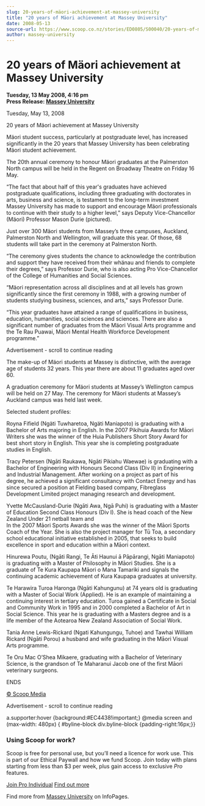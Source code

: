 ```yaml
---
slug: 20-years-of-mäori-achievement-at-massey-university
title: "20 years of Mäori achievement at Massey University"
date: 2008-05-13
source-url: https://www.scoop.co.nz/stories/ED0805/S00040/20-years-of-maori-achievement-at-massey-university.htm
author: massey-university
---
```

20 years of Mäori achievement at Massey University
==================================================

**Tuesday, 13 May 2008, 4:16 pm**  
**Press Release: [Massey University](https://info.scoop.co.nz/Massey_University)**

Tuesday, May 13, 2008

20 years of Mäori achievement at Massey University

Mäori student success, particularly at postgraduate level, has increased significantly in the 20 years that Massey University has been celebrating Mäori student achievement.

The 20th annual ceremony to honour Mäori graduates at the Palmerston North campus will be held in the Regent on Broadway Theatre on Friday 16 May.

“The fact that about half of this year's graduates have achieved postgraduate qualifications, including three graduating with doctorates in arts, business and science, is testament to the long-term investment Massey University has made to support and encourage Mäori professionals to continue with their study to a higher level,” says Deputy Vice-Chancellor (Mäori) Professor Mason Durie (pictured).

Just over 300 Mäori students from Massey’s three campuses, Auckland, Palmerston North and Wellington, will graduate this year. Of those, 68 students will take part in the ceremony at Palmerston North.

“The ceremony gives students the chance to acknowledge the contribution and support they have received from their whänau and friends to complete their degrees,” says Professor Durie, who is also acting Pro Vice-Chancellor of the College of Humanities and Social Sciences.

“Mäori representation across all disciplines and at all levels has grown significantly since the first ceremony in 1988, with a growing number of students studying business, sciences, and arts,” says Professor Durie.

“This year graduates have attained a range of qualifications in business, education, humanities, social sciences and sciences. There are also a significant number of graduates from the Mäori Visual Arts programme and the Te Rau Puawai, Mäori Mental Health Workforce Development programme.”

Advertisement - scroll to continue reading





The make-up of Mäori students at Massey is distinctive, with the average age of students 32 years. This year there are about 11 graduates aged over 60.

A graduation ceremony for Mäori students at Massey’s Wellington campus will be held on 27 May. The ceremony for Mäori students at Massey’s Auckland campus was held last week.

  
Selected student profiles:

Royna Fifield (Ngäti Tuwharetoa, Ngäti Maniapoto) is graduating with a Bachelor of Arts majoring in English. In the 2007 Pikihuia Awards for Māori Writers she was the winner of the Huia Publishers Short Story Award for best short story in English. This year she is completing postgraduate studies in English.

Tracy Petersen (Ngāti Raukawa, Ngāti Pikiahu Waewae) is graduating with a Bachelor of Engineering with Honours Second Class (Div II) in Engineering and Industrial Management. After working on a project as part of his degree, he achieved a significant consultancy with Contact Energy and has since secured a position at Fielding based company, Fibreglass Development Limited project managing research and development.

Yvette McCausland-Durie (Ngāti Awa, Ngā Puhi) is graduating with a Master of Education Second Class Honours (Div I). She is head coach of the New Zealand Under 21 netball team and  
In the 2007 Māori Sports Awards she was the winner of the Māori Sports Coach of the Year. She is also the project manager for Tū Toa, a secondary school educational initiative established in 2005, that seeks to build excellence in sport and education within a Māori context.

Hinurewa Poutu, (Ngāti Rangi, Te Āti Haunui ā Pāpārangi, Ngāti Maniapoto) is graduating with a Master of Philosophy in Māori Studies. She is a graduate of Te Kura Kaupapa Māori o Mana Tamariki and signals the continuing academic achievement of Kura Kaupapa graduates at university.

Te Harawira Turoa Haronga (Ngāti Kahungunu) at 74 years old is graduating with a Master of Social Work (Applied). He is an example of maintaining a continuing interest in tertiary education. Turoa gained a Certificate in Social and Community Work in 1995 and in 2000 completed a Bachelor of Art in Social Science. This year he is graduating with a Masters degree and is a life member of the Aotearoa New Zealand Association of Social Work.

Tania Anne Lewis-Rickard (Ngati Kahungungu, Tuhoe) and Tawhai William Rickard (Ngāti Porou) a husband and wife graduating in the Māori Visual Arts programme.

Te Oru Mac O’Shea Mikaere, graduating with a Bachelor of Veterinary Science, is the grandson of Te Maharanui Jacob one of the first Māori veterinary surgeons.

ENDS

  

[© Scoop Media](http://www.scoop.co.nz/about/terms.html)  

Advertisement - scroll to continue reading



a.supporter:hover {background:#EC4438!important;} @media screen and (max-width: 480px) { #byline-block div.byline-block {padding-right:16px;}}

### Using Scoop for work?

Scoop is free for personal use, but you’ll need a licence for work use. This is part of our Ethical Paywall and how we fund Scoop. Join today with plans starting from less than $3 per week, plus gain access to exclusive _Pro_ features.  
  
[Join Pro Individual](https://pro.scoop.co.nz/Individual/?from=ProIn24) [Find out more](https://pro.scoop.co.nz/using-scoop-for-work/?from=ProIn24)

Find more from [Massey University](https://info.scoop.co.nz/Massey_University) on InfoPages.